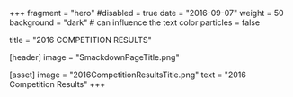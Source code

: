 +++
fragment = "hero"
#disabled = true 
date = "2016-09-07"
weight = 50
background = "dark" # can influence the text color
particles = false

title = "2016 COMPETITION RESULTS"

[header]
  image = "SmackdownPageTitle.png"

[asset]
  image = "2016CompetitionResultsTitle.png"
  text = "2016 Competition Results"
+++
